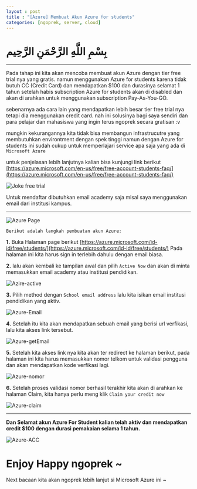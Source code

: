 ```yaml
---
layout : post
title : "[Azure] Membuat Akun Azure for students"
categories: [ngoprek, server, cloud]
---
```


# بِسْمِ اللَّهِ الرَّحْمَنِ الرَّحِيم

---

Pada tahap ini kita akan mencoba membuat akun Azure dengan tier free trial nya yang gratis. namun menggunakan Azure for students karena tidak butuh CC (Credit Card) dan mendapatkan $100 dan durasinya selamat 1 tahun setelah habis subscription Azure for students akan di disabled dan akan di arahkan untuk menggunakan subscription Pay-As-You-GO.

sebenarnya ada cara lain yang mendapatkan lebih besar tier free trial nya tetapi dia menggunakan credit card. nah ini solusinya bagi saya sendiri dan para pelajar dan mahasiswa yang ingin terus ngoprek secara gratisan :v

mungkin kekurangannya kita tidak bisa membangun infrastrucutre yang membutuhkan environtment dengan spek tinggi namun dengan Azure for students ini sudah cukup untuk memperlajari service apa saja yang ada di 
`Microsoft Azure`

untuk penjelasan lebih lanjutnya kalian bisa kunjungi link berikut 
[https://azure.microsoft.com/en-us/free/free-account-students-faq/](https://azure.microsoft.com/en-us/free/free-account-students-faq/)

![Joke free trial](https://pics.me.me/start-your-free-trial-please-enter-credit-card-information-start-40701687.png)


Untuk mendaftar dibutuhkan email academy saja misal saya menggunakan email dari institusi kampus.

-----
![Azure Page](https://lh4.googleusercontent.com/OqfWN32ac79M7CxROqf3Wm5KqpgVT0hpDzqrGG36E_emBUcswqKaEp9XNfOUU2C2EPwi4fZnbx7PP4gWOWa-TojYw-bGuZ5Rhdw2qe4Q4Z0cARZWBMsp7nktw7bB8lGqE6ItIhORC5L-LNjfLg)

`Berikut adalah langkah pembuatan akun Azure:`

 **1.** Buka Halaman page berikut [https://azure.microsoft.com/id-id/free/students/](https://azure.microsoft.com/id-id/free/students/) Pada halaman ini kita harus sign in terlebih dahulu dengan email biasa.


**2.**  lalu akan kembali ke tampilan awal dan pilih `Active Now` dan akan di minta memasukkan email academy atau institusi pendidikan.

![Azire-active](https://raw.githubusercontent.com/ammarun11/ammarun11.github.io/master/static/img/_posts/Azure-active.png)

**3.** Pilih method dengan `School email address` lalu kita isikan email institusi pendidikan yang aktiv. 

![Azure-Email](https://raw.githubusercontent.com/ammarun11/ammarun11.github.io/master/static/img/_posts/Azure-email.png)

**4.** Setelah itu kita akan mendapatkan sebuah email yang berisi url verfikasi, lalu kita akses link tersebut.

![Azure-getEmail](https://raw.githubusercontent.com/ammarun11/ammarun11.github.io/master/static/img/_posts/Azure-getEmail.png)

**5.** Setelah kita akses link nya kita akan ter redirect ke halaman berikut, pada halaman ini kita harus memasukkan nomor telkom untuk validasi pengguna dan akan mendapatkan kode verfikasi lagi.

![Azure-nomor](https://raw.githubusercontent.com/ammarun11/ammarun11.github.io/master/static/img/_posts/Azure-nomor.png)

**6.** Setelah proses validasi nomor berhasil terakhir kita akan di arahkan ke halaman Claim, kita hanya perlu meng klik `Claim your credit now`

![Azure-claim](https://raw.githubusercontent.com/ammarun11/ammarun11.github.io/master/static/img/_posts/Azure-Claim.png)

-----
**Dan Selamat akun Azure For Student kalian telah aktiv dan mendapatkan credit $100 dengan durasi pemakaian selama 1 tahun.**

![Azure-ACC](https://raw.githubusercontent.com/ammarun11/ammarun11.github.io/master/static/img/_posts/Azure-ACC.png)

# Enjoy Happy ngoprek ~

Next bacaan kita akan ngoprek lebih lanjut si Microsoft Azure ini ~